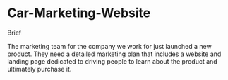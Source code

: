 # Car-Marketing-Website

Brief

The marketing team for the company we work for just launched a new product. They need a detailed marketing plan that includes a website and landing page dedicated to driving people to learn about the product and ultimately purchase it.
